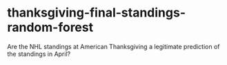 # thanksgiving-final-standings-random-forest
Are the NHL standings at American Thanksgiving a legitimate prediction of the standings in April?
